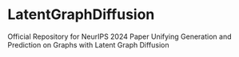# LatentGraphDiffusion
Official Repository for NeurIPS 2024 Paper Unifying Generation and Prediction on Graphs with Latent Graph Diffusion
